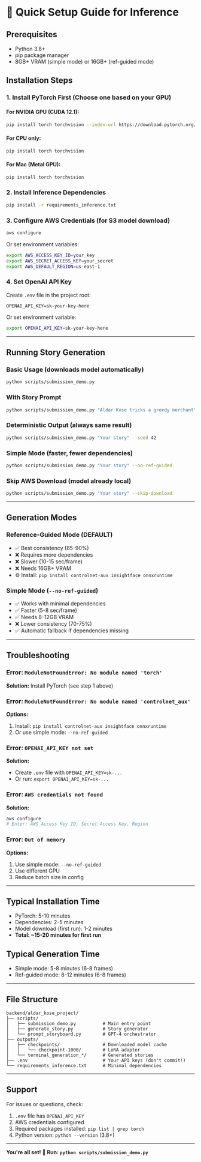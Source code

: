 # 🚀 Quick Setup Guide for Inference

## Prerequisites
- Python 3.8+
- pip package manager
- 8GB+ VRAM (simple mode) or 16GB+ (ref-guided mode)

## Installation Steps

### 1. **Install PyTorch First** (Choose one based on your GPU)

#### For NVIDIA GPU (CUDA 12.1):
```bash
pip install torch torchvision --index-url https://download.pytorch.org/whl/cu121
```

#### For CPU only:
```bash
pip install torch torchvision
```

#### For Mac (Metal GPU):
```bash
pip install torch torchvision
```

### 2. **Install Inference Dependencies**
```bash
pip install -r requirements_inference.txt
```

### 3. **Configure AWS Credentials** (for S3 model download)
```bash
aws configure
```
Or set environment variables:
```bash
export AWS_ACCESS_KEY_ID=your_key
export AWS_SECRET_ACCESS_KEY=your_secret
export AWS_DEFAULT_REGION=us-east-1
```

### 4. **Set OpenAI API Key**
Create `.env` file in the project root:
```
OPENAI_API_KEY=sk-your-key-here
```

Or set environment variable:
```bash
export OPENAI_API_KEY=sk-your-key-here
```

---

## Running Story Generation

### **Basic Usage** (downloads model automatically)
```bash
python scripts/submission_demo.py
```

### **With Story Prompt**
```bash
python scripts/submission_demo.py "Aldar Kose tricks a greedy merchant"
```

### **Deterministic Output** (always same result)
```bash
python scripts/submission_demo.py "Your story" --seed 42
```

### **Simple Mode** (faster, fewer dependencies)
```bash
python scripts/submission_demo.py "Your story" --no-ref-guided
```

### **Skip AWS Download** (model already local)
```bash
python scripts/submission_demo.py "Your story" --skip-download
```

---

## Generation Modes

### **Reference-Guided Mode** (DEFAULT)
- ✅ Best consistency (85-90%)
- ❌ Requires more dependencies
- ❌ Slower (10-15 sec/frame)
- ❌ Needs 16GB+ VRAM
- ⚙️ Install: `pip install controlnet-aux insightface onnxruntime`

### **Simple Mode** (`--no-ref-guided`)
- ✅ Works with minimal dependencies
- ✅ Faster (5-8 sec/frame)
- ✅ Needs 8-12GB VRAM
- ❌ Lower consistency (70-75%)
- ✅ Automatic fallback if dependencies missing

---

## Troubleshooting

### Error: `ModuleNotFoundError: No module named 'torch'`
**Solution:** Install PyTorch (see step 1 above)

### Error: `ModuleNotFoundError: No module named 'controlnet_aux'`
**Options:**
1. Install: `pip install controlnet-aux insightface onnxruntime`
2. Or use simple mode: `--no-ref-guided`

### Error: `OPENAI_API_KEY not set`
**Solution:** 
- Create `.env` file with `OPENAI_API_KEY=sk-...`
- Or run: `export OPENAI_API_KEY=sk-...`

### Error: `AWS credentials not found`
**Solution:**
```bash
aws configure
# Enter: AWS Access Key ID, Secret Access Key, Region
```

### Error: `Out of memory`
**Options:**
1. Use simple mode: `--no-ref-guided`
2. Use different GPU
3. Reduce batch size in config

---

## Typical Installation Time

- PyTorch: 5-10 minutes
- Dependencies: 2-5 minutes
- Model download (first run): 1-2 minutes
- **Total: ~15-20 minutes for first run**

## Typical Generation Time

- Simple mode: 5-8 minutes (6-8 frames)
- Ref-guided mode: 8-12 minutes (6-8 frames)

---

## File Structure

```
backend/aldar_kose_project/
├── scripts/
│   ├── submission_demo.py          # Main entry point
│   ├── generate_story.py           # Story generator
│   └── prompt_storyboard.py        # GPT-4 orchestrator
├── outputs/
│   ├── checkpoints/                # Downloaded model cache
│   │   └── checkpoint-1000/        # LoRA adapter
│   └── terminal_generation_*/      # Generated stories
├── .env                            # Your API keys (don't commit!)
└── requirements_inference.txt      # Minimal dependencies
```

---

## Support

For issues or questions, check:
1. `.env` file has `OPENAI_API_KEY`
2. AWS credentials configured
3. Required packages installed: `pip list | grep torch`
4. Python version: `python --version` (3.8+)

---

**You're all set! 🚀 Run: `python scripts/submission_demo.py`**
